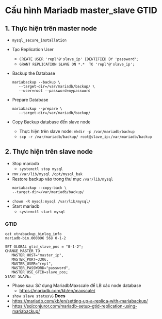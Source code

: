 # Cấu hình Mariadb master_slave GTID 
## 1. Thực hiện trên master node
- `mysql_secure_installation`
- Tạo Replication User
    + `CREATE USER 'repl'@'slave_ip' IDENTIFIED BY 'password';`
    + `GRANT REPLICATION SLAVE ON *.*  TO 'repl'@'slave_ip';`
- Backup the Database
    ```
    mariabackup --backup \
       --target-dir=/var/mariadb/backup/ \
       --user=root --password=mypassword
    ```

- Prepare Database
    ```
    mariabackup --prepare \
       --target-dir=/var/mariadb/backup/
    ```

- Copy Backup database đến slave node
    + Thực hiện trên slave node: `mkdir -p /var/mariadb/backup`
    + `scp -r /var/mariadb/backup/ root@slave_ip:/var/mariadb/backup`
## 2. Thực hiện trên slave node
- Stop mariadb
    + `systemctl stop mysql`
- mv `/var/lib/mysql /opt/mysql_bak`
- Restore backup vào trong thư mục `/var/lib/mysql`
    ```
    mariabackup --copy-back \
    --target-dir=/var/mariadb/backup/
    ```
- `chown -R mysql:mysql /var/lib/mysql/`
- Start mariadb
    + `systemctl start mysql`
### GTID
```
cat xtrabackup_binlog_info
mariadb-bin.000096 568 0-1-2
```

```
SET GLOBAL gtid_slave_pos = "0-1-2";
CHANGE MASTER TO 
   MASTER_HOST="master_ip", 
   MASTER_PORT=3306, 
   MASTER_USER="repl",  
   MASTER_PASSWORD="password", 
   MASTER_USE_GTID=slave_pos;
START SLAVE;
```
- Phase sau: Sử dụng MariadbMaxscale để LB các node database
    + https://mariadb.com/kb/en/maxscale/
- `show slave status\G`
__Docs__
- https://mariadb.com/kb/en/setting-up-a-replica-with-mariabackup/
- https://sqlconjuror.com/mariadb-setup-gtid-replication-using-mariabackup/